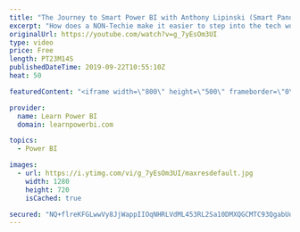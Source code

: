 ```yaml
---
title: "The Journey to Smart Power BI with Anthony Lipinski (Smart Panda BI)"
excerpt: "How does a NON-Techie make it easier to step into the tech world of Power BI. Watch to find out!   👉Connect with Anthony (Website): http://SmartPandaBI.com  👉Connect with Anthony (LinkedIn): https://www.linkedin.com/in/anthonylipinski/  ================================ 👉 FREE Power BI Step-by-Step"
originalUrl: https://youtube.com/watch?v=g_7yEsOm3UI
type: video
price: Free
length: PT23M14S
publishedDateTime: 2019-09-22T10:55:10Z
heat: 50

featuredContent: "<iframe width=\"800\" height=\"500\" frameborder=\"0\" src=\"https://www.youtube.com/embed/g_7yEsOm3UI\" allow=\"accelerometer; autoplay; encrypted-media; gyroscope; picture-in-picture\" allowfullscreen></iframe>"

provider:
  name: Learn Power BI
  domain: learnpowerbi.com

topics:
  - Power BI

images:
  - url: https://i.ytimg.com/vi/g_7yEsOm3UI/maxresdefault.jpg
    width: 1280
    height: 720
    isCached: true

secured: "NQ+flreKFGLwwVy8JjWappIIOqNHRLVdML453RL2Sa10DMXQGCMTC93QgabUoduhmrbINlYIVFK9hdumyIl5UkkB2mNpwYckIxCJlGzViHdv1ArinK4r7X0KeaYYQz1W4KDX5DM5mzGnXa1HcGkf6Qsv20RujXC4HT2o+tkC3xXHjZUwjFp82uoEEE0s4E0iHchiw3EYxbMqJn8ybfINlDFz5YGaF6DFQhgQjW+mVqaaXq6U7j/ZK8ZxImAWvEeob8WGCcE9Zf/eDeW4TuKSUAXXmYQLJ0UToN++38vUUBbJDmObUJyCcqG+ELcHpWyZtx5lKtUa8W6HxucV+YvlSu/wzfKkxUir8gLPFKaShc9oDoDwSOnzirvXP1f34MIe/zr3+9UkUA4+Hq6btvI3K/eq1JqNaiSKnkmEOR9Kiiw=;xq6CxoU3x/b1MPx5Nt9KiA=="
---
```


